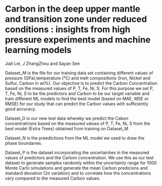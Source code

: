 # Carbon in the deep upper mantle and transition zone under reduced conditions : insights from high pressure experiments and machine learning models
Jiali Lei, J ZhangZhou and Sayan Sen

Dataset_M is the file for our training data set containing different values of pressure (GPa),temperature (°C) and melt compositions (Iron, Nickel and Sulfur, Carbon in wt%). Our objective is to predict the Carbon Concentration based on the measured values of P, T, Fe, Ni, S. For this purpose we set P, T, Fe, Ni, S to be the predictors and Carbon to be our target variable and train different ML models to find the best model (based on MAE, MSE or RMSE) for our study that can predict the Carbon values with sufficiently good accuracy.

Dataset_O is our new test data whereby we predict the Cabon concentratrions based on the measured values of P, T, Fe, Ni, S from the best model (Extra Trees) obtained from training on Dataset_M  

Dataset_N is the preedictions from the ML model we used to draw the phase boundaries. 

Dataset_P is the dataset incorporating the uncertainties in the measured values of predictors and the Carbon concentration. We use this as our test dataset to generate samples randomly within the uncertainty range for 1000 Monte Carlo simulations and generate the mean Carbon predicions and standard deviation (2σ variation) and to correlate how the concentrations vary compared to the measured Carbon values.  
